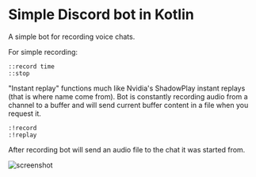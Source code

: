 # Simple Discord bot in Kotlin
A simple bot for recording voice chats.

For simple recording:
```
::record time
::stop
```
"Instant replay" functions much like Nvidia's ShadowPlay instant replays (that is where name come from). Bot is constantly recording audio from a channel to a buffer and will send current buffer content in a file when you request it.
```
:!record 
:!replay
```

After recording bot will send an audio file to the chat it was started from.

![screenshot](https://i.imgur.com/GiSbNbu.png)